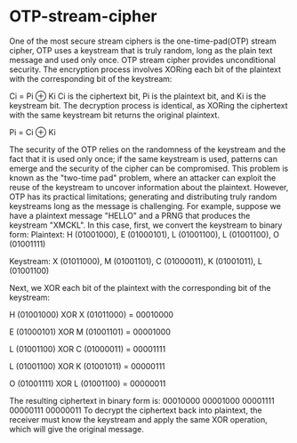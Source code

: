 # OTP-stream-cipher

One of the most secure stream ciphers is the one-time-pad(OTP) stream
cipher, OTP uses a keystream that is truly random, long as the plain
text message and used only once.
OTP stream cipher provides unconditional security.
The encryption process involves XORing each bit of the plaintext
with the corresponding bit of the keystream:

Ci = Pi ⊕ Ki
Ci is the ciphertext bit, Pi is the plaintext bit, and Ki is the keystream
bit.
The decryption process is identical, as XORing the ciphertext with
the same keystream bit returns the original plaintext.

Pi = Ci ⊕ Ki

The security of the OTP relies on the randomness of the keystream and
the fact that it is used only once; if the same keystream is used, patterns
can emerge and the security of the cipher can be compromised.
This problem is known as the "two-time pad" problem, where an attacker
can exploit the reuse of the keystream to uncover information about the
plaintext. However, OTP has its practical limitations; generating
and distributing truly random keystreams long as the message is challenging.
For example, suppose we have a plaintext message "HELLO" and a PRNG
that produces the keystream "XMCKL". In this case, first, we convert
the keystream to binary form:
Plaintext: H (01001000), E (01000101), L (01001100), L (01001100), O (01001111)

Keystream: X (01011000), M (01001101), C (01000011), K (01001011), L (01001100)

Next, we XOR each bit of the plaintext with the corresponding bit of the keystream:

H (01001000) XOR X (01011000) = 00010000

E (01000101) XOR M (01001101) = 00001000

L (01001100) XOR C (01000011) = 00001111

L (01001100) XOR K (01001011) = 00000111

O (01001111) XOR L (01001100) = 00000011

The resulting ciphertext in binary form is: 00010000 00001000 00001111 00000111 00000011
To decrypt the ciphertext back into plaintext, the receiver must know
the keystream and apply the same XOR operation, which will give the
original message.
